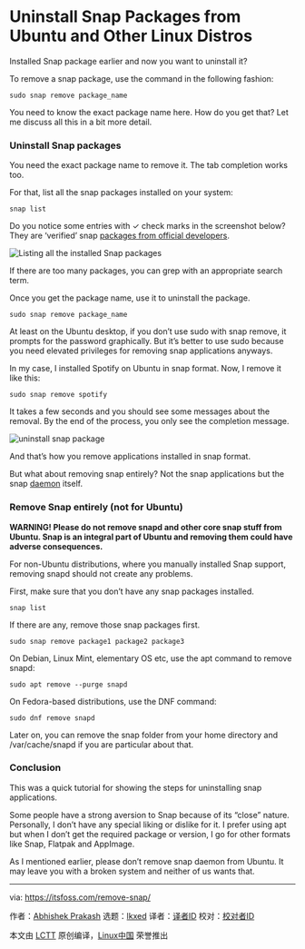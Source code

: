 [#]: subject: "Uninstall Snap Packages from Ubuntu and Other Linux Distros"
[#]: via: "https://itsfoss.com/remove-snap/"
[#]: author: "Abhishek Prakash https://itsfoss.com/"
[#]: collector: "lkxed"
[#]: translator: " "
[#]: reviewer: " "
[#]: publisher: " "
[#]: url: " "

Uninstall Snap Packages from Ubuntu and Other Linux Distros
======

Installed Snap package earlier and now you want to uninstall it?

To remove a snap package, use the command in the following fashion:

```
sudo snap remove package_name
```

You need to know the exact package name here. How do you get that? Let me discuss all this in a bit more detail.

### Uninstall Snap packages

You need the exact package name to remove it. The tab completion works too.

For that, list all the snap packages installed on your system:

```
snap list
```

Do you notice some entries with ✓ check marks in the screenshot below? They are ‘verified’ snap [packages from official developers][1].

![Listing all the installed Snap packages][2]

If there are too many packages, you can grep with an appropriate search term.

Once you get the package name, use it to uninstall the package.

```
sudo snap remove package_name
```

At least on the Ubuntu desktop, if you don’t use sudo with snap remove, it prompts for the password graphically. But it’s better to use sudo because you need elevated privileges for removing snap applications anyways.

In my case, I installed Spotify on Ubuntu in snap format. Now, I remove it like this:

```
sudo snap remove spotify
```

It takes a few seconds and you should see some messages about the removal. By the end of the process, you only see the completion message.

![uninstall snap package][3]

And that’s how you remove applications installed in snap format.

But what about removing snap entirely? Not the snap applications but the snap [daemon][4] itself.

### Remove Snap entirely (not for Ubuntu)

**WARNING! Please do not remove snapd and other core snap stuff from Ubuntu. Snap is an integral part of Ubuntu and removing them could have adverse consequences.**

For non-Ubuntu distributions, where you manually installed Snap support, removing snapd should not create any problems.

First, make sure that you don’t have any snap packages installed.

```
snap list
```

If there are any, remove those snap packages first.

```
sudo snap remove package1 package2 package3
```

On Debian, Linux Mint, elementary OS etc, use the apt command to remove snapd:

```
sudo apt remove --purge snapd
```

On Fedora-based distributions, use the DNF command:

```
sudo dnf remove snapd
```

Later on, you can remove the snap folder from your home directory and /var/cache/snapd if you are particular about that.

### Conclusion

This was a quick tutorial for showing the steps for uninstalling snap applications.

Some people have a strong aversion to Snap because of its “close” nature. Personally, I don’t have any special liking or dislike for it. I prefer using apt but when I don’t get the required package or version, I go for other formats like Snap, Flatpak and AppImage.

As I mentioned earlier, please don’t remove snap daemon from Ubuntu. It may leave you with a broken system and neither of us wants that.

--------------------------------------------------------------------------------

via: https://itsfoss.com/remove-snap/

作者：[Abhishek Prakash][a]
选题：[lkxed][b]
译者：[译者ID](https://github.com/译者ID)
校对：[校对者ID](https://github.com/校对者ID)

本文由 [LCTT](https://github.com/LCTT/TranslateProject) 原创编译，[Linux中国](https://linux.cn/) 荣誉推出

[a]: https://itsfoss.com/
[b]: https://github.com/lkxed
[1]: https://forum.snapcraft.io/t/verified-developers/2005
[2]: https://itsfoss.com/wp-content/uploads/2022/11/list-installedsnap-packages.png
[3]: https://itsfoss.com/wp-content/uploads/2022/11/uninstall-snap-package.png
[4]: https://itsfoss.com/linux-daemons/
